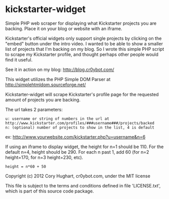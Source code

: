 kickstarter-widget
==================

Simple PHP web scraper for displaying what Kickstarter projects you are backing. Place it on your blog or website with an iframe.

Kickstarter's official widgets only support single projects by clicking on the "embed" button under the intro video. I wanted to be able to show a smaller list of projects that I'm backing on my blog. So I wrote this simple PHP script to scrape my Kickstarter profile, and thought perhaps other people would find it useful.

See it in action on my blog: http://blog.cr0ybot.com/

This widget utilizes the PHP Simple DOM Parser at http://simplehtmldom.sourceforge.net/

Kickstarter-widget will scrape Kickstarter's profile page for the requested amount of projects you are backing.

The url takes 2 parameters:

```
u: username or string of numbers in the url at http://www.kickstarter.com/profiles/###username###/projects/backed
n: (optional) number of projects to show in the list, 4 is default
```
   
ex: http://www.yourwebsite.com/kickstarter.php?u=username&n=6

If using an iframe to display widget, the height for n=1 should be 110.
For the default n=4, height should be 290.
For each n past 1, add 60 (for n=2 height=170, for n=3 height=230, etc).

    height = n*60 + 50

Copyright (c) 2012 Cory Hughart, cr0ybot.com, under the MIT license

This file is subject to the terms and conditions defined in file 'LICENSE.txt', which is part of this source code package.
